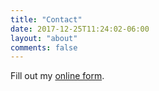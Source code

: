 ```yaml
---
title: "Contact"
date: 2017-12-25T11:24:02-06:00
layout: "about"
comments: false
---
```

<div id="wufoo-z7x3p3">
Fill out my <a href="https://jclermont.wufoo.com/forms/z7x3p3">online form</a>.
</div>
<script type="text/javascript" src="/contact-form.js"></script>
